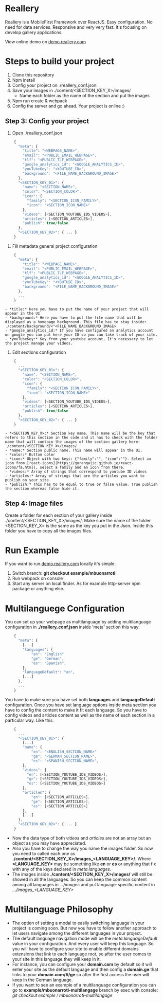# Reallery
Reallery is a MobileFirst Framework over ReactJS. Easy configuration. No need for data services. Responsive and very very fast. It's focusing on develop gallery applications.


  View online demo on [demo.reallery.com](http://www.demo.reallery.com/)


# Steps to build your project
1. Clone this repository
1. Npm install
1. Config your project on ./reallery_conf.json
1. Save your images in ./content/<SECTION_KEY_X>/images/
    - Name each folder as the name of the section and put the images
1. Npm run create & webpack
1. Config the server and go ahead. Your project is online :)


## Step 3: Config your project
1. Open ./reallery_conf.json
```javascript
    {
      "meta": {
        "title": "<WEBPAGE_NAME>",
        "email": "<PUBLIC_EMAIL_WEBPAGE>",
        "tlf": "<PUBLIC_TLF_WEBPAGE>",
        "google_analytics_id": "<GOOGLE_ANALYTICS_ID>",
        "youTubeKey": "<YOUTUBE_ID>",
        "background": "<FILE_NAME_BACKGROUND_IMAGE>"
      },
      "<SECTION_KEY_01>": {
        "name": "<SECTION_NAME>",
        "color": "<SECTION_COLOR>",
        "icon": {
          "family": "<SECTION_ICON_FAMILY>",
          "icon": "<SECTION_ICON_NAME>"
        },
        "videos": [<SECTION_YOUTUBE_IDS_VIDEOS>],
        "articles": [<SECTION_ARTICLES>],
        "publish": true/false
      },
      "<SECTION_KEY_02>": { ... }
    }

```

1. Fill metadata general project configuration
```javascript
    {
      "meta": {
        "title": "<WEBPAGE_NAME>",
        "email": "<PUBLIC_EMAIL_WEBPAGE>",
        "tlf": "<PUBLIC_TLF_WEBPAGE>",
        "google_analytics_id": "<GOOGLE_ANALYTICS_ID>",
        "youTubeKey": "<YOUTUBE_ID>",
        "background": "<FILE_NAME_BACKGROUND_IMAGE>"
      },
      ...
    }

```

    - *title:* Here you have to put the name of your project that will appear in the UI
    - *background:* Here you have to put the file name that will be displayed as a homepage background. This file has to stay inside:  ./content/background/<"<FILE_NAME_BACKGROUND_IMAGE>
    - *google_analytics_id:* If you have configured an analytics account on google you can put here your ID so you can take track of your site.
    - *youTubeKey:* Key from your youtube account. It's necessary to let the project manage your videos.

1. Edit sections configuration

```javascript
    {
      ...
      "<SECTION_KEY_01>": {
        "name": "<SECTION_NAME>",
        "color": "<SECTION_COLOR>",
        "icon": {
          "family": "<SECTION_ICON_FAMILY>",
          "icon": "<SECTION_ICON_NAME>"
        },
        "videos": [<SECTION_YOUTUBE_IDS_VIDEOS>],
        "articles": [<SECTION_ARTICLES>],
        "publish": true/false
      },
      "<SECTION_KEY_02>": { ... }
    }

```

    - *<SECTION_KEY_X>:* Section key name. This name will be the key that refers to this section in the code and it has to check with the folder name that will contain the images of the section gallery here: ./content/<SECTION_KEY_X>/images/.
    - *name:* Section public name. This name will appear in the UI.
    - *color:* Button color
    - *icon:* Object with two keys: {"family":"", "icon":""}. Select an icon from [react-icons](https://gorangajic.github.io/react-icons/fa.html), select a family and an icon from there.
    - *videos:* Array of strings that correspond to youtube ID videos
    - *articles:* Array of strings that are the articles you want to publish on your site
    - *publish:* This has to be equal to true or false value. True publish the section whereas false hide it.


## Step 4: Image files

Create a folder for each section of your gallery inside ./content/<SECTION_KEY_X>/images/. Make sure the name of the folder <SECTION_KEY_X> is the same as the key you put in the Json. Inside this folder you have to copy all the images files.

# Run Example
If you want to run [demo.reallery.com](http://www.demo.reallery.com/) locally it's simple.
1. Switch branch: **git checkout example/mbuonarroti**
1. Run webpack on console
1. Start any server on local finder. As for example http-server npm package or anything else.

# Multilanguege Configuration

You can set up your webpage as multilanguage by adding multilanguage configuration in **./reallery_conf.json** inside 'meta' section this way:

```javascript
    {
      "meta": {
        [...]
        "languages": {
            "en": "English"
            "ge": "German",
            "es": "Spanish",
        },
        "languageDefault": "en",
        [...]
      },
      ...
    }

```

You have to make sure you have set both **languages** and **languageDefault** configuration.
Once you have set language options inside meta section you have to config the content to make it fit each language. So you have to config  videos and articles content as well as the name of each section in a particular way.
Like this:


```javascript
    {
      ...
      "<SECTION_KEY_01>": {
        [...]
        "name": {
            "en": "<ENGLISH_SECTION_NAME>"
            "ge": "<GERMAN_SECTION_NAME>",
            "es": "<SPANISH_SECTION_NAME>",
        },
        "videos": {
          "en": [<SECTION_YOUTUBE_IDS_VIDEOS>],
          "ge": [<SECTION_YOUTUBE_IDS_VIDEOS>],
          "es": [<SECTION_YOUTUBE_IDS_VIDEOS>]
        },
        "articles": {
            "en": [<SECTION_ARTICLES>],
            "ge": [<SECTION_ARTICLES>],
            "es": [<SECTION_ARTICLES>]
        },
        [...]
      },
      "<SECTION_KEY_02>": { ... }
    }

```


- Now the data type of both *videos* and *articles* are not an array but an object as you may have appreciated.
- Also you have to change the way you name the images folder. So now you need to called each one as **./content/<SECTION_KEY_X>/images_<LANGUAGE_KEY>/**. Where **<LANGUAGE_KEY>** may be something like **en** or **es** or anything that fix with any of the keys declared in *meta.languages*.
- The images inside **./content/<SECTION_KEY_X>/images/** will still be showed in all the languages. So you can keep the common content among all languages in *.../images* and put language-specific content in *.../images_<LANGUAGE_KEY>*

# Multilanguage Philosophy

- The option of setting a modal to easily switching language in your project is coming soon. But now you have to follow another approach to let users navigate among the different languages in your project.
- The default language navigation mode will be the *meta.languageDefault* value in your configuration. And every user will keep this language. So you will have to configure your site to enable different domains extensions that link to each language root, so after the user comes to your site in this language they will keep in it.
- For instance, you can configure your **domain.com** by default so it will enter your site as the default language and then config a **domain.ge** that links to your **domain.com/#/ge** so after the first access the user will keep in the German language.
- If you want to see an example of a multilanguage configuration you can go to **example/mbuonarroti-multilangage** branch by exec with console: *git checkout example / mbuonarroti-multilangage*